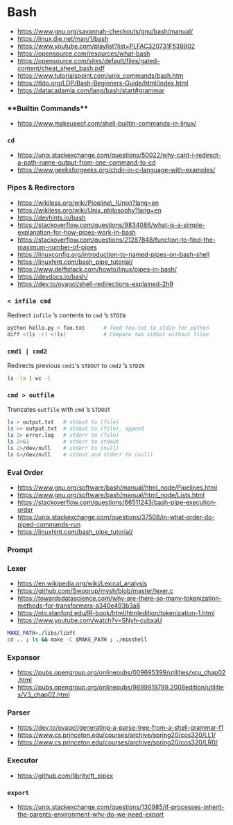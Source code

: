 # Bash

- https://www.gnu.org/savannah-checkouts/gnu/bash/manual/
- https://linux.die.net/man/1/bash
- https://www.youtube.com/playlist?list=PLFAC320731F539902
- https://opensource.com/resources/what-bash
- https://opensource.com/sites/default/files/gated-content/cheat_sheet_bash.pdf
- https://www.tutorialspoint.com/unix_commands/bash.htm
- https://tldp.org/LDP/Bash-Beginners-Guide/html/index.html
- https://datacadamia.com/lang/bash/start#grammar

### \***\*Builtin Commands\*\***

- https://www.makeuseof.com/shell-builtin-commands-in-linux/

### `cd`

- https://unix.stackexchange.com/questions/50022/why-cant-i-redirect-a-path-name-output-from-one-command-to-cd
- https://www.geeksforgeeks.org/chdir-in-c-language-with-examples/

### Pipes & Redirectors

- https://wikiless.org/wiki/Pipeline\_(Unix)?lang=en
- https://wikiless.org/wiki/Unix_philosophy?lang=en
- https://devhints.io/bash
- https://stackoverflow.com/questions/9834086/what-is-a-simple-explanation-for-how-pipes-work-in-bash
- https://stackoverflow.com/questions/21287848/function-to-find-the-maximum-number-of-pipes
- https://linuxconfig.org/introduction-to-named-pipes-on-bash-shell
- https://linuxhint.com/bash_pipe_tutorial/
- https://www.delftstack.com/howto/linux/pipes-in-bash/
- https://devdocs.io/bash/
- https://dev.to/oyagci/shell-redirections-explained-2h9

### `< infile cmd`

Redirect `infile` ’s contents to `cmd` ’s `STDIN`

```bash
python hello.py < foo.txt      # feed foo.txt to stdin for python
diff <(ls -r) <(ls)            # Compare two stdout without files
```

### `cmd1 | cmd2`

Redirects previous `cmd1`'s `STDOUT` to `cmd2` ’s `STDIN`

```bash
ls -la | wc -l
```

### `cmd > outfile`

Truncates `outfile` with `cmd` ’s `STDOUT`

```bash
ls > output.txt   # stdout to (file)
ls >> output.txt  # stdout to (file), append
ls 2> error.log   # stderr to (file)
ls 2>&1           # stderr to stdout
ls 2>/dev/null    # stderr to (null)
ls &>/dev/null    # stdout and stderr to (null)
```

### Eval Order

- https://www.gnu.org/software/bash/manual/html_node/Pipelines.html
- https://www.gnu.org/software/bash/manual/html_node/Lists.html
- https://stackoverflow.com/questions/66511243/bash-pipe-execution-order
- https://unix.stackexchange.com/questions/37508/in-what-order-do-piped-commands-run
- https://linuxhint.com/bash_pipe_tutorial/

### Prompt

### Lexer

- https://en.wikipedia.org/wiki/Lexical_analysis
- https://github.com/Swoorup/mysh/blob/master/lexer.c
- https://towardsdatascience.com/why-are-there-so-many-tokenization-methods-for-transformers-a340e493b3a8
- https://nlp.stanford.edu/IR-book/html/htmledition/tokenization-1.html
- https://www.youtube.com/watch?v=SNyh-cubxaU

```bash
MAKE_PATH=./libs/libft
cd .. ; ls && make -C $MAKE_PATH ; ./minshell
```

### Expansor

- https://pubs.opengroup.org/onlinepubs/009695399/utilities/xcu_chap02.html
- https://pubs.opengroup.org/onlinepubs/9699919799.2008edition/utilities/V3_chap02.html

### Parser

- https://dev.to/oyagci/generating-a-parse-tree-from-a-shell-grammar-f1
- https://www.cs.princeton.edu/courses/archive/spring20/cos320/LL1/
- https://www.cs.princeton.edu/courses/archive/spring20/cos320/LR0/

### Executor

- https://github.com/librity/ft_pipex

### `export`

- https://unix.stackexchange.com/questions/130985/if-processes-inherit-the-parents-environment-why-do-we-need-export
